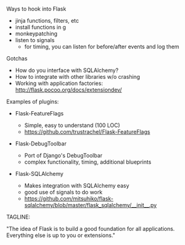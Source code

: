 Ways to hook into Flask

* jinja functions, filters, etc
* install functions in g
* monkeypatching 
* listen to signals
	- for timing, you can listen for before/after events and log them

Gotchas

* How do you interface with SQLAlchemy?
* How to integrate with other libraries w/o crashing
* Working with application factories: http://flask.pocoo.org/docs/extensiondev/


Examples of plugins:

* Flask-FeatureFlags
	* Simple, easy to understand (100 LOC)
	* https://github.com/trustrachel/Flask-FeatureFlags

* Flask-DebugToolbar
	* Port of Django's DebugToolbar
	* complex functionality, timing, additional blueprints

* Flask-SQLAlchemy 
	* Makes integration with SQLAlchemy easy
	* good use of signals to do work
	* https://github.com/mitsuhiko/flask-sqlalchemy/blob/master/flask_sqlalchemy/__init__.py


TAGLINE:

"The idea of Flask is to build a good foundation for all applications. Everything else is up to you or extensions."

